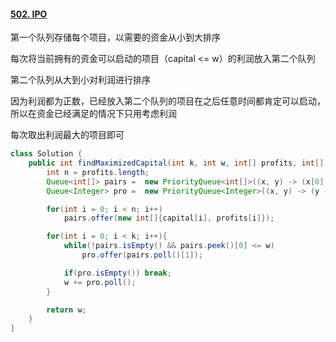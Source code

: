 #### [502. IPO](https://leetcode-cn.com/problems/ipo/solution/java-shuang-dui-lie-by-feilue-id3d/)

第一个队列存储每个项目，以需要的资金从小到大排序



每次将当前拥有的资金可以启动的项目（capital <= w）的利润放入第二个队列



第二个队列从大到小对利润进行排序



因为利润都为正数，已经放入第二个队列的项目在之后任意时间都肯定可以启动，所以在资金已经满足的情况下只用考虑利润



每次取出利润最大的项目即可

```java
class Solution {
    public int findMaximizedCapital(int k, int w, int[] profits, int[] capital) {
        int n = profits.length;
        Queue<int[]> pairs =  new PriorityQueue<int[]>((x, y) -> (x[0] - y[0]));
        Queue<Integer> pro =  new PriorityQueue<Integer>((x, y) -> (y -x));

        for(int i = 0; i < n; i++) 
            pairs.offer(new int[]{capital[i], profits[i]});

        for(int i = 0; i < k; i++){
            while(!pairs.isEmpty() && pairs.peek()[0] <= w) 
                pro.offer(pairs.poll()[1]);

            if(pro.isEmpty()) break;
            w += pro.poll();
        }

        return w;
    }
}
```

